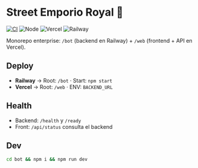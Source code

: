 # Street Emporio Royal 👑

[![CI](https://img.shields.io/badge/CI-passing-brightgreen)](#)
![Node](https://img.shields.io/badge/node-%3E%3D18-brightgreen)
![Vercel](https://img.shields.io/badge/host-Vercel-black)
![Railway](https://img.shields.io/badge/backend-Railway-purple)

Monorepo enterprise: `/bot` (backend en Railway) + `/web` (frontend + API en Vercel).

## Deploy
- **Railway** → Root: `/bot` · Start: `npm start`
- **Vercel**  → Root: `/web` · ENV: `BACKEND_URL`

## Health
- Backend: `/health` y `/ready`
- Front: `/api/status` consulta el backend

## Dev
```bash
cd bot && npm i && npm run dev
